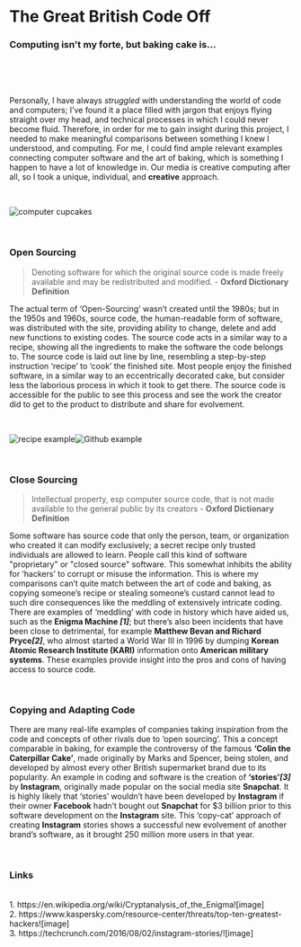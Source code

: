 # The Great British Code Off
### Computing isn't my forte, but baking cake is...
<br>
<br>
<br>
<p>Personally, I have always <em>struggled</em> with understanding the world of code and computers; I’ve found it a place filled with jargon that enjoys flying straight over my head, and technical processes in which I could never become fluid. Therefore, in order for me to gain insight during this project, I needed to make meaningful comparisons between something I knew I understood, and computing. For me, I could find ample relevant examples connecting computer software and the art of baking, which is something I happen to have a lot of knowledge in. Our media is creative computing after all, so I took a unique, individual, and <strong>creative</strong> approach. 
</p>
<br>

![computer cupcakes](https://user-images.githubusercontent.com/94993598/143307336-484e71f7-7c8a-4d40-b9ce-5ab83d89a7af.jpeg)

<br>

### Open Sourcing

> Denoting software for which the original source code is made freely available and may be redistributed and modified. - <strong>Oxford Dictionary Definition</strong>

<p>The actual term of ‘Open-Sourcing’ wasn’t created until the 1980s; but in the 1950s and 1960s, source code, the human-readable form of software, was distributed with the site, providing ability to change, delete and add new functions to existing codes. The source code acts in a similar way to a recipe, showing all the ingredients to make the software the code belongs to. The source code is laid out line by line, resembling a step-by-step instruction ‘recipe’ to ‘cook’ the finished site. Most people enjoy the finished software, in a similar way to an eccentrically decorated cake, but consider less the laborious process in which it took to get there. The source code is accessible for the public to see this process and see the work the creator did to get to the product to distribute and share for evolvement. 
</p>
<br>

![recipe example](https://user-images.githubusercontent.com/94993598/143311030-8da71b5b-bd43-4eb0-9762-68904af1ed74.jpg)![Github example](https://user-images.githubusercontent.com/94993598/143311176-1b6dae3f-49fb-4c12-9c4d-9d5149c7521d.png)


<br>

### Close Sourcing

> Intellectual property, esp computer source code, that is not made available to the general public by its creators - <strong>Oxford Dictionary Definition</strong>

<p>Some software has source code that only the person, team, or organization who created it can modify exclusively; a secret recipe only trusted individuals are allowed to learn. People call this kind of software "proprietary" or "closed source" software. This somewhat inhibits the ability for ‘hackers’ to corrupt or misuse the information. This is where my comparisons can’t quite match between the art of code and baking, as copying someone’s recipe or stealing someone’s custard cannot lead to such dire consequences like the meddling of extensively intricate coding. There are examples of ‘meddling’ with code in history which have aided us, such as the <strong>Enigma Machine <em>[1]</em></strong>; but there’s also been incidents that have been close to detrimental, for example <strong>Matthew Bevan and Richard Pryce<em>[2]</em></strong>, who almost started a World War III in 1996 by dumping <strong>Korean Atomic Research Institute (KARI)</strong> information onto <strong>American military systems</strong>. These examples provide insight into the pros and cons of having access to source code.
</p>
<br>

### Copying and Adapting Code 

<p>There are many real-life examples of companies taking inspiration from the code and concepts of other rivals due to ‘open sourcing’. This a concept comparable in baking, for example the controversy of the famous <strong>‘Colin the Caterpillar Cake’</strong>, made originally by Marks and Spencer, being stolen, and developed by almost every other British supermarket brand due to its popularity. An example in coding and software is the creation of <strong>‘stories’<em>[3]</em></strong> by <strong>Instagram</strong>, originally made popular on the social media site <strong>Snapchat</strong>. It is highly likely that ‘stories’ wouldn’t have been developed by <strong>Instagram</strong> if their owner <strong>Facebook</strong> hadn’t bought out <strong>Snapchat</strong> for $3 billion prior to this software development on the <strong>Instagram</strong> site. This ‘copy-cat’ approach of creating <strong>Instagram</strong> stories shows a successful new evolvement of another brand’s software, as it brought 250 million more users in that year.
</p>
<br>

### Links 

<br>
1. https://en.wikipedia.org/wiki/Cryptanalysis_of_the_Enigma![image]
<br>
2. https://www.kaspersky.com/resource-center/threats/top-ten-greatest-hackers![image]
<br>
3. https://techcrunch.com/2016/08/02/instagram-stories/![image]
